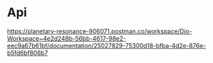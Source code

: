 # Api
https://planetary-resonance-906071.postman.co/workspace/Dio-Workspace~4e2d248b-56bb-4617-98e2-eec9a67b61bf/documentation/25027829-75300d18-bfba-4d2e-876e-b5fd6bf806b7
